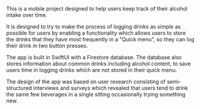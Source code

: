 This is a mobile project designed to help users keep track of their alcohol intake over time.

It is designed to try to make the process of logging drinks as simple as possible for users by enabling a functionality which allows users to store the drinks that they have most frequently in a "Quick menu", so they can log their drink in two button presses.

The app is built in SwiftUI with a Firestore database. The database also stores information about common drinks including alcohol content, to save users time in logging drinks which are not stored in their quick menu.

The design of the app was based on user research consisting of semi-structured interviews and surveys which revealed that users tend to drink the same few beverages in a single sitting occasionally trying something new.
